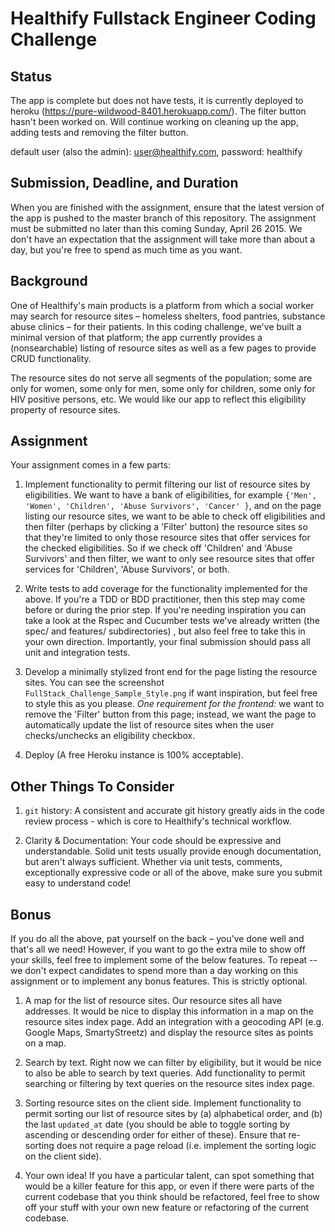 Healthify Fullstack Engineer Coding Challenge
=============================================
## Status
The app is complete but does not have tests, it is currently deployed to heroku (https://pure-wildwood-8401.herokuapp.com/). The filter button hasn't been worked on. Will continue working on cleaning up the app, adding tests and removing the filter button.

default user (also the admin): user@healthify.com, password: healthify

## Submission, Deadline, and Duration
When you are finished with the assignment, ensure that the latest version of the app is pushed to the master branch of this repository. The assignment must be submitted no later than this coming Sunday, April 26 2015.  We don't have an expectation that the assignment will take more than about a day, but you're free to spend as much time as you want.

## Background
One of Healthify's main products is a platform from which
a social worker may search for resource sites – homeless shelters, food pantries,
substance abuse clinics – for their patients. In this coding challenge, we've built
a minimal version of that platform; the app currently provides a (nonsearchable)
listing of resource sites as well as a few pages to provide CRUD functionality.

The resource sites do not serve all segments of the population; some are only for women,
some only for men, some only for children, some only for HIV positive persons, etc.
We would like our app to reflect this eligibility property of resource sites.

## Assignment
Your assignment comes in a few parts:

1. Implement functionality to permit filtering our list of resource sites by eligibilities.
We want to have a bank of eligibilities, for example `{'Men', 'Women', 'Children', 'Abuse Survivors', 'Cancer' }`, and on the page listing our resource sites, we want to be able to check off eligibilities and then filter (perhaps by clicking a 'Filter' button) the resource sites so that they're limited
to only those resource sites that offer services for the checked eligibilities. So if
we check off 'Children' and 'Abuse Survivors' and then filter, we want to only see resource
sites that offer services for 'Children', 'Abuse Survivors', or both.

2. Write tests to add coverage for the functionality implemented for the above. If
you're a TDD or BDD practitioner, then this step may come before or during the
prior step. If you're needing inspiration you can take a look at the Rspec and Cucumber tests we've
already written (the spec/ and features/ subdirectories) , but also feel free to take this in your own direction.
Importantly, your final submission should pass all unit and integration tests.

3. Develop a minimally stylized front end for the page listing the resource sites. You
can see the screenshot `FullStack_Challenge_Sample_Style.png` if want inspiration, but feel free
to style this as you please. *One requirement for the frontend:* we want to remove the
'Filter' button from this page; instead, we want the page to automatically update
the list of resource sites when the user checks/unchecks an eligibility checkbox.

4. Deploy (A free Heroku instance is 100% acceptable).

## Other Things To Consider
1. `git` history: A consistent and accurate git history greatly aids in the code review process - which is core to Healthify's technical workflow.

2. Clarity & Documentation: Your code should be expressive and understandable. Solid unit tests usually provide enough documentation, but aren't always sufficient. Whether via unit tests, comments, exceptionally expressive code or all of the above, make sure you submit easy to understand code!



## Bonus
If you do all the above, pat yourself on the back – you've done well and that's all we need!
However, if you want to go the extra mile to show off your skills, feel free to implement some of the below features.
To repeat -- we don't expect candidates to spend more than a day working on this assignment or to implement any bonus features.
This is strictly optional.

1. A map for the list of resource sites. Our resource sites all have addresses. It would be nice to display this information
in a map on the resource sites index page. Add an integration with a geocoding API (e.g. Google Maps, SmartyStreetz) and display the resource sites as points on a map.

2. Search by text. Right now we can filter by eligibility, but it would be nice to also be able to search by text queries.
Add functionality to permit searching or filtering by text queries on the resource sites index page.

3. Sorting resource sites on the client side. Implement functionality to permit sorting our list of resource
sites by (a) alphabetical order, and (b) the last `updated_at` date (you should be able to toggle sorting by ascending or
descending order for either of these). Ensure that re-sorting does not require a page reload (i.e. implement the
sorting logic on the client side).

4. Your own idea! If you have a particular talent, can spot something that would be a killer feature for this
app, or even if there were parts of the current codebase that you think should be refactored, feel free to
show off your stuff with your own new feature or refactoring of the current codebase.
